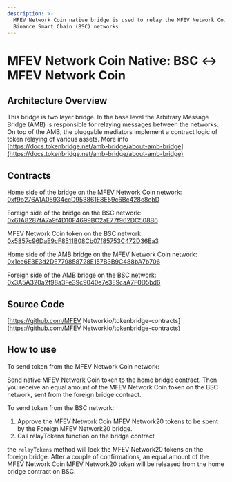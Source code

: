 ```yaml
---
description: >-
  MFEV Network Coin native bridge is used to relay the MFEV Network Coin native token between MFEV Network Coin and
  Binance Smart Chain (BSC) networks
---
```


# MFEV Network Coin Native: BSC ↔ MFEV Network Coin

## Architecture Overview

This bridge is two layer bridge. In the base level the Arbitrary Message Bridge \(AMB\) is responsible for relaying messages between the networks. On top of the AMB, the pluggable mediators implement a contract logic of token relaying of various assets. More info [https://docs.tokenbridge.net/amb-bridge/about-amb-bridge](https://docs.tokenbridge.net/amb-bridge/about-amb-bridge)

## Contracts

Home side of the bridge on the MFEV Network Coin network: [0xf9b276A1A05934ccD953861E8E59c6Bc428c8cbD](https://mediablock.ai/address/0xf9b276A1A05934ccD953861E8E59c6Bc428c8cbD/transactions)

Foreign side of the bridge on the BSC network: [0x61A8287fA7a9f4D10F4699BC2aE77f962DC508B6](https://etherscan.io/address/0x61A8287fA7a9f4D10F4699BC2aE77f962DC508B6)

MFEV Network Coin token on the BSC network: [0x5857c96DaE9cF8511B08Cb07f85753C472D36Ea3](https://bscscan.com/token/0x5857c96dae9cf8511b08cb07f85753c472d36ea3)

Home side of the AMB bridge on the MFEV Network Coin network: [0x1ee6E3E3d2DE779858728E157B3B9C488bA7b706](https://mediablock.ai/address/0x1ee6E3E3d2DE779858728E157B3B9C488bA7b706)

Foreign side of the AMB bridge on the BSC network: [0x3A5A320a2f98a3Fe39c9040e7e3E9caA7F0D5bd6](https://bscscan.com/address/0x3A5A320a2f98a3Fe39c9040e7e3E9caA7F0D5bd6)

## Source Code

[https://github.com/MFEV Networkio/tokenbridge-contracts](https://github.com/MFEV Networkio/tokenbridge-contracts)

## How to use

To send token from the MFEV Network Coin network:

Send native MFEV Network Coin token to the home bridge contract. Then you receive an equal amount of the MFEV Network Coin token on the BSC network, sent from the foreign bridge contract.

To send token from the BSC network:

1. Approve the MFEV Network Coin MFEV Network20 tokens to be spent by the Foreign MFEV Network20 bridge.
2. Call relayTokens function on the bridge contract

the `relayTokens` method will lock the MFEV Network20 tokens on the foreign bridge. After a couple of confirmations, an equal amount of the MFEV Network Coin MFEV Network20 token will be released from the home bridge contract on BSC.

####

####

